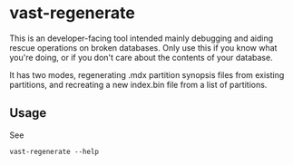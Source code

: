 # vast-regenerate

This is an developer-facing tool intended mainly debugging
and aiding rescue operations on broken databases. Only
use this if you know what you're doing, or if you don't care
about the contents of your database.

It has two modes, regenerating .mdx partition synopsis files
from existing partitions, and recreating a new index.bin
file from a list of partitions.

## Usage

See

    vast-regenerate --help
